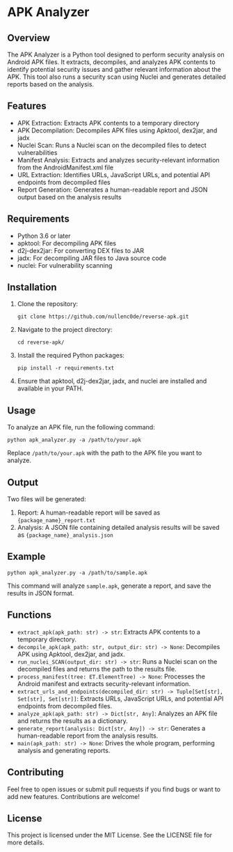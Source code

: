# APK Analyzer

## Overview

The APK Analyzer is a Python tool designed to perform security analysis on Android APK files. It extracts, decompiles, and analyzes APK contents to identify potential security issues and gather relevant information about the APK. This tool also runs a security scan using Nuclei and generates detailed reports based on the analysis.

## Features

- APK Extraction: Extracts APK contents to a temporary directory
- APK Decompilation: Decompiles APK files using Apktool, dex2jar, and jadx
- Nuclei Scan: Runs a Nuclei scan on the decompiled files to detect vulnerabilities
- Manifest Analysis: Extracts and analyzes security-relevant information from the AndroidManifest.xml file
- URL Extraction: Identifies URLs, JavaScript URLs, and potential API endpoints from decompiled files
- Report Generation: Generates a human-readable report and JSON output based on the analysis results

## Requirements

- Python 3.6 or later
- apktool: For decompiling APK files
- d2j-dex2jar: For converting DEX files to JAR
- jadx: For decompiling JAR files to Java source code
- nuclei: For vulnerability scanning

## Installation

1. Clone the repository:
   ```
   git clone https://github.com/nullenc0de/reverse-apk.git
   ```

2. Navigate to the project directory:
   ```
   cd reverse-apk/
   ```

3. Install the required Python packages:
   ```
   pip install -r requirements.txt
   ```

4. Ensure that apktool, d2j-dex2jar, jadx, and nuclei are installed and available in your PATH.

## Usage

To analyze an APK file, run the following command:

```
python apk_analyzer.py -a /path/to/your.apk
```

Replace `/path/to/your.apk` with the path to the APK file you want to analyze.

## Output

Two files will be generated:

1. Report: A human-readable report will be saved as `{package_name}_report.txt`
2. Analysis: A JSON file containing detailed analysis results will be saved as `{package_name}_analysis.json`

## Example

```
python apk_analyzer.py -a /path/to/sample.apk
```

This command will analyze `sample.apk`, generate a report, and save the results in JSON format.

## Functions

- `extract_apk(apk_path: str) -> str`: Extracts APK contents to a temporary directory.
- `decompile_apk(apk_path: str, output_dir: str) -> None`: Decompiles APK using Apktool, dex2jar, and jadx.
- `run_nuclei_SCAN(output_dir: str) -> str`: Runs a Nuclei scan on the decompiled files and returns the path to the results file.
- `process_manifest(tree: ET.ElementTree) -> None`: Processes the Android manifest and extracts security-relevant information.
- `extract_urls_and_endpoints(decompiled_dir: str) -> Tuple[Set[str], Set[str], Set[str]]`: Extracts URLs, JavaScript URLs, and potential API endpoints from decompiled files.
- `analyze_apk(apk_path: str) -> Dict[str, Any]`: Analyzes an APK file and returns the results as a dictionary.
- `generate_report(analysis: Dict[str, Any]) -> str`: Generates a human-readable report from the analysis results.
- `main(apk_path: str) -> None`: Drives the whole program, performing analysis and generating reports.

## Contributing

Feel free to open issues or submit pull requests if you find bugs or want to add new features. Contributions are welcome!

## License

This project is licensed under the MIT License. See the LICENSE file for more details.
